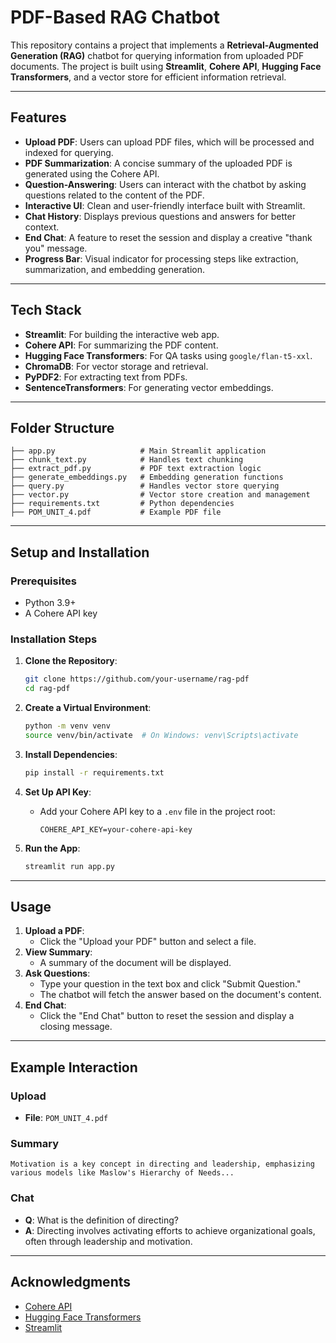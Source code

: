 # PDF-Based RAG Chatbot

This repository contains a project that implements a **Retrieval-Augmented Generation (RAG)** chatbot for querying information from uploaded PDF documents. The project is built using **Streamlit**, **Cohere API**, **Hugging Face Transformers**, and a vector store for efficient information retrieval.

---

## Features

- **Upload PDF**: Users can upload PDF files, which will be processed and indexed for querying.
- **PDF Summarization**: A concise summary of the uploaded PDF is generated using the Cohere API.
- **Question-Answering**: Users can interact with the chatbot by asking questions related to the content of the PDF.
- **Interactive UI**: Clean and user-friendly interface built with Streamlit.
- **Chat History**: Displays previous questions and answers for better context.
- **End Chat**: A feature to reset the session and display a creative "thank you" message.
- **Progress Bar**: Visual indicator for processing steps like extraction, summarization, and embedding generation.

---

## Tech Stack

- **Streamlit**: For building the interactive web app.
- **Cohere API**: For summarizing the PDF content.
- **Hugging Face Transformers**: For QA tasks using `google/flan-t5-xxl`.
- **ChromaDB**: For vector storage and retrieval.
- **PyPDF2**: For extracting text from PDFs.
- **SentenceTransformers**: For generating vector embeddings.

---

## Folder Structure

```
├── app.py                   # Main Streamlit application
├── chunk_text.py            # Handles text chunking
├── extract_pdf.py           # PDF text extraction logic
├── generate_embeddings.py   # Embedding generation functions
├── query.py                 # Handles vector store querying
├── vector.py                # Vector store creation and management
├── requirements.txt         # Python dependencies
├── POM_UNIT_4.pdf           # Example PDF file
```

---

## Setup and Installation

### Prerequisites

- Python 3.9+
- A Cohere API key

### Installation Steps

1. **Clone the Repository**:
   ```bash
   git clone https://github.com/your-username/rag-pdf
   cd rag-pdf
   ```

2. **Create a Virtual Environment**:
   ```bash
   python -m venv venv
   source venv/bin/activate  # On Windows: venv\Scripts\activate
   ```

3. **Install Dependencies**:
   ```bash
   pip install -r requirements.txt
   ```

4. **Set Up API Key**:
   - Add your Cohere API key to a `.env` file in the project root:
     ```
     COHERE_API_KEY=your-cohere-api-key
     ```

5. **Run the App**:
   ```bash
   streamlit run app.py
   ```

---

## Usage

1. **Upload a PDF**:
   - Click the "Upload your PDF" button and select a file.
2. **View Summary**:
   - A summary of the document will be displayed.
3. **Ask Questions**:
   - Type your question in the text box and click "Submit Question."
   - The chatbot will fetch the answer based on the document's content.
4. **End Chat**:
   - Click the "End Chat" button to reset the session and display a closing message.

---

## Example Interaction

### Upload
- **File**: `POM_UNIT_4.pdf`

### Summary
```
Motivation is a key concept in directing and leadership, emphasizing various models like Maslow's Hierarchy of Needs...
```

### Chat
- **Q**: What is the definition of directing?
- **A**: Directing involves activating efforts to achieve organizational goals, often through leadership and motivation.

---

## Acknowledgments

- [Cohere API](https://cohere.ai)
- [Hugging Face Transformers](https://huggingface.co/transformers/)
- [Streamlit](https://streamlit.io)
